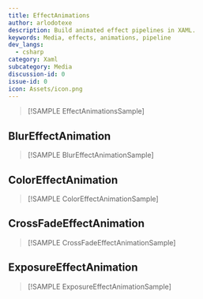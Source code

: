 ```yaml
---
title: EffectAnimations
author: arlodotexe  
description: Build animated effect pipelines in XAML.
keywords: Media, effects, animations, pipeline
dev_langs:
  - csharp
category: Xaml
subcategory: Media
discussion-id: 0
issue-id: 0
icon: Assets/icon.png
---
```


> [!SAMPLE EffectAnimationsSample]

## BlurEffectAnimation

> [!SAMPLE BlurEffectAnimationSample]

## ColorEffectAnimation

> [!SAMPLE ColorEffectAnimationSample]

## CrossFadeEffectAnimation

> [!SAMPLE CrossFadeEffectAnimationSample]


## ExposureEffectAnimation

> [!SAMPLE ExposureEffectAnimationSample]
